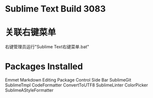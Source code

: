 # Sublime Text Build 3083

# 关联右键菜单
右键管理员运行"Sublime Text右键菜单.bat"

# Packages Installed
Emmet
Markdown Editing
Package Control
Side Bar
SublimeGit
SublimeTmpl
CodeFormatter
ConvertToUTF8
SublimeLinter
ColorPicker
SublimeAStyleFormatter

